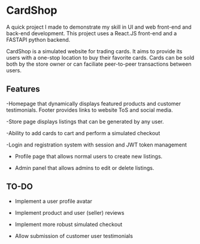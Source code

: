 # CardShop
A quick project I made to demonstrate my skill in UI and web front-end and back-end development. This project uses a React.JS front-end and a FASTAPI python backend.

CardShop is a simulated website for trading cards. It aims to provide its users with a one-stop location to buy their favorite cards. Cards can be sold both by the store owner or can faciliate peer-to-peer transactions between users.

## Features
-Homepage that dynamically displays featured products and customer testimonials. Footer provides links to website ToS and social media.

-Store page displays listings that can be generated by any user.

-Ability to add cards to cart and perform a simulated checkout

-Login and registration system with session and JWT token management

- Profile page that allows normal users to create new listings.

- Admin panel that allows admins to edit or delete listings.


## TO-DO
- Implement a user profile avatar

- Implement product and user (seller) reviews

- Implement more robust simulated checkout

- Allow submission of customer user testimonials
